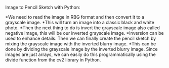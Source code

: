 Image to Pencil Sketch with Python:

  *We need to read the image in RBG format and then convert it to a grayscale image.
  *This will turn an image into a classic black and white photo.
  *Then the next thing to do is invert the grayscale image also called negative image, this will be our inverted grayscale image.
  *Inversion can be used to enhance details. Then we can finally create the pencil sketch by mixing the grayscale image with the inverted blurry image.
  *This can be done by dividing the grayscale image by the inverted blurry image. Since images are just arrays, we can easily do this programmatically
   using the divide function from the cv2 library in Python.
